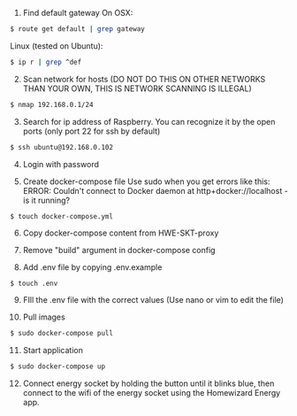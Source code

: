 1. Find default gateway
On OSX:
```bash
$ route get default | grep gateway
```

Linux (tested on Ubuntu):
```bash
$ ip r | grep ^def
```

2. Scan network for hosts (DO NOT DO THIS ON OTHER NETWORKS THAN YOUR OWN, THIS IS NETWORK SCANNING IS ILLEGAL)
```bash
$ nmap 192.168.0.1/24
```

3. Search for ip address of Raspberry. You can recognize it by the open ports (only port 22 for ssh by default)
```bash
$ ssh ubuntu@192.168.0.102
```

4. Login with password

5. Create docker-compose file
Use sudo when you get errors like this:
ERROR: Couldn't connect to Docker daemon at http+docker://localhost - is it running?

```
$ touch docker-compose.yml
```

6. Copy docker-compose content from HWE-SKT-proxy

7. Remove "build" argument in docker-compose config

8. Add .env file by copying .env.example
```bash
$ touch .env
```

9. FIll the .env file with the correct values
(Use nano or vim to edit the file)

10. Pull images
```bash
$ sudo docker-compose pull
```

11. Start application
```bash
$ sudo docker-compose up
```

12. Connect energy socket by holding the button until it blinks blue, then connect to the wifi of the energy socket using the Homewizard Energy app.